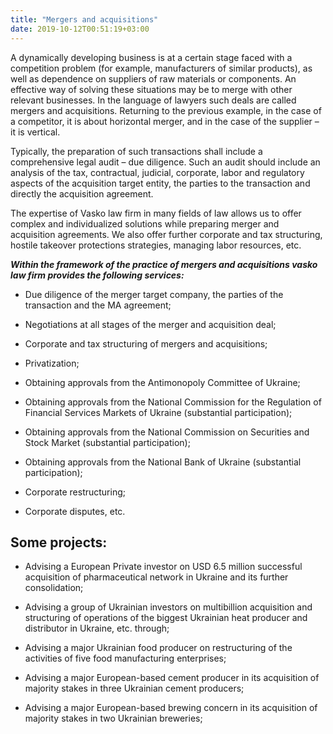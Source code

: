 ```yaml
---
title: "Mergers and acquisitions"
date: 2019-10-12T00:51:19+03:00
---
```


A dynamically developing business is at a certain stage faced with a competition problem (for example, manufacturers of similar products), as well as dependence on suppliers of raw materials or components. An effective way of solving these situations may be to merge with other relevant businesses. In the language of lawyers such deals are called mergers and acquisitions. Returning to the previous example, in the case of a competitor, it is about horizontal merger, and in the case of the supplier – it is vertical.

Typically, the preparation of such transactions shall include a comprehensive legal audit – due diligence. Such an audit should include an analysis of the tax, contractual, judicial, corporate, labor and regulatory aspects of the acquisition target entity, the parties to the transaction and directly the acquisition agreement.

The expertise of Vasko law firm in many fields of law allows us to offer complex and individualized solutions while preparing merger and acquisition agreements. We also offer further corporate and tax structuring, hostile takeover protections strategies, managing labor resources, etc.

***Within the framework of the practice of mergers and acquisitions vasko law firm provides the following services:***

- Due diligence of the merger target company, the parties of the transaction and the MA agreement;

- Negotiations at all stages of the merger and acquisition deal;

- Corporate and tax structuring of mergers and acquisitions;

- Privatization;

- Obtaining approvals from the Antimonopoly Committee of Ukraine;

- Obtaining approvals from the National Commission for the Regulation of Financial Services Markets of Ukraine (substantial participation);

- Obtaining approvals from the National Commission on Securities and Stock Market (substantial participation);

- Obtaining approvals from the National Bank of Ukraine (substantial participation);

- Corporate restructuring;

- Corporate disputes, etc.

## Some projects:

- Advising a European Private investor on USD 6.5 million successful acquisition of pharmaceutical network in Ukraine and its further consolidation;

- Advising a group of Ukrainian investors on multibillion acquisition and structuring of operations of the biggest Ukrainian heat producer and distributor in Ukraine, etc. through;

- Advising a major Ukrainian food producer on restructuring of the activities of five food manufacturing enterprises;

- Advising a major European-based cement producer in its acquisition of majority stakes in three Ukrainian cement producers;

- Advising a major European-based brewing concern in its acquisition of majority stakes in two Ukrainian breweries;